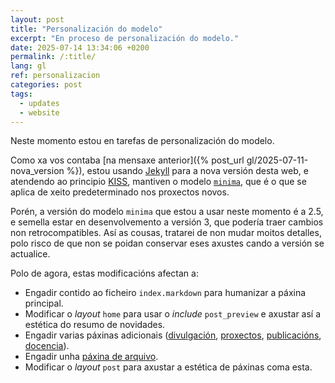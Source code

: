 ```yaml
---
layout: post
title: "Personalización do modelo"
excerpt: "En proceso de personalización do modelo."
date: 2025-07-14 13:34:06 +0200
permalink: /:title/
lang: gl
ref: personalizacion
categories: post
tags:
  - updates
  - website
---
```

Neste momento estou en tarefas de personalización do modelo.

Como xa vos contaba [na mensaxe anterior]({% post_url gl/2025-07-11-nova_version %}), estou usando [Jekyll][jekyll] para a nova versión desta web, e atendendo ao principio [KISS](https://pt.wikipedia.org/wiki/Princ%C3%ADpio_KISS), mantiven o modelo [`minima`][minima], que é o que se aplica de xeito predeterminado nos proxectos novos.

Porén, a versión do modelo `minima` que estou a usar neste momento é a 2.5, e semella estar en desenvolvemento a versión 3, que podería traer cambios non retrocompatibles. Así as cousas, tratarei de non mudar moitos detalles, polo risco de que non se poidan conservar eses axustes cando a versión se actualice.

Polo de agora, estas modificacións afectan a:

- Engadir contido ao ficheiro `index.markdown` para humanizar a páxina principal.
- Modificar o _layout_ `home` para usar o _include_ `post_preview` e axustar así a estética do resumo de novidades.
- Engadir varias páxinas adicionais ([divulgación](/divulgacion), [proxectos](/proxectos), [publicacións](/publicacions), [docencia](/docencia)).
- Engadir unha [páxina de arquivo](/archives/index).
- Modificar o _layout_ `post` para axustar a estética de páxinas coma esta.

[jekyll]: https://jekyllrb.com/docs/home
[minima]: https://github.com/jekyll/minima
